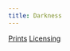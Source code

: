 ```yaml
---
title: Darkness
---
```

[Prints](https://pixels.com/featured/darkness-brady-lane.html)
[Licensing](https://licensing.pixels.com/featured/darkness-brady-lane.html)